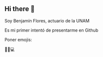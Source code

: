 ## Hi there 👋

Soy Benjamín Flores, actuario de la UNAM

Es mi primer intentó de presentarme en Github

Poner emojis:

💯🦾💻
<!--
**benjaminfl/benjaminfl** is a ✨ _special_ ✨ repository because its `README.md` (this file) appears on your GitHub profile.

Here are some ideas to get you started:

- 🔭 I’m currently working on ...
- 🌱 I’m currently learning ...
- 👯 I’m looking to collaborate on ...
- 🤔 I’m looking for help with ...
- 💬 Ask me about ...
- 📫 How to reach me: ...
- 😄 Pronouns: ...
- ⚡ Fun fact: ...
-->
